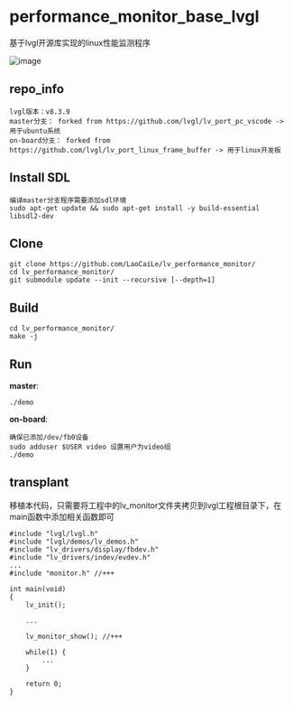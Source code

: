 # performance_monitor_base_lvgl

基于lvgl开源库实现的linux性能监测程序

![image](https://github.com/LaoCaiLe/lv_performance_monitor/assets/70246846/18a4f003-87af-4294-a9a5-4a69cc499b14)


## repo_info
```
lvgl版本：v8.3.9
master分支： forked from https://github.com/lvgl/lv_port_pc_vscode -> 用于ubuntu系统
on-board分支： forked from https://github.com/lvgl/lv_port_linux_frame_buffer -> 用于linux开发板
```

## Install SDL
```
编译master分支程序需要添加sdl环境
sudo apt-get update && sudo apt-get install -y build-essential libsdl2-dev
```

## Clone
```
git clone https://github.com/LaoCaiLe/lv_performance_monitor/
cd lv_performance_monitor/
git submodule update --init --recursive [--depth=1]
```

## Build
```
cd lv_performance_monitor/
make -j
```

## Run
**master**:
```
./demo
```
**on-board**:
```
确保已添加/dev/fb0设备
sudo adduser $USER video 设置用户为video组
./demo
```

## transplant
移植本代码，只需要将工程中的lv_monitor文件夹拷贝到lvgl工程根目录下，在main函数中添加相关函数即可
```
#include "lvgl/lvgl.h"
#include "lvgl/demos/lv_demos.h"
#include "lv_drivers/display/fbdev.h"
#include "lv_drivers/indev/evdev.h"
...
#include "monitor.h" //+++

int main(void)
{
    lv_init();

    ...

    lv_monitor_show(); //+++

    while(1) {
        ...
    }

    return 0;
}

```
